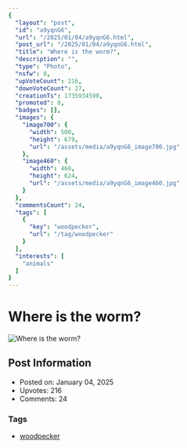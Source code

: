 ```yaml
---
{
  "layout": "post",
  "id": "a9yqnG6",
  "url": "/2025/01/04/a9yqnG6.html",
  "post_url": "/2025/01/04/a9yqnG6.html",
  "title": "Where is the worm?",
  "description": "",
  "type": "Photo",
  "nsfw": 0,
  "upVoteCount": 216,
  "downVoteCount": 27,
  "creationTs": 1735934590,
  "promoted": 0,
  "badges": [],
  "images": {
    "image700": {
      "width": 500,
      "height": 679,
      "url": "/assets/media/a9yqnG6_image700.jpg"
    },
    "image460": {
      "width": 460,
      "height": 624,
      "url": "/assets/media/a9yqnG6_image460.jpg"
    }
  },
  "commentsCount": 24,
  "tags": [
    {
      "key": "woodpecker",
      "url": "/tag/woodpecker"
    }
  ],
  "interests": [
    "animals"
  ]
}
---
```


# Where is the worm?

![Where is the worm?](/assets/media/a9yqnG6_image700.jpg)

## Post Information

- Posted on: January 04, 2025
- Upvotes: 216
- Comments: 24

### Tags

- [woodpecker](/tag/woodpecker)
